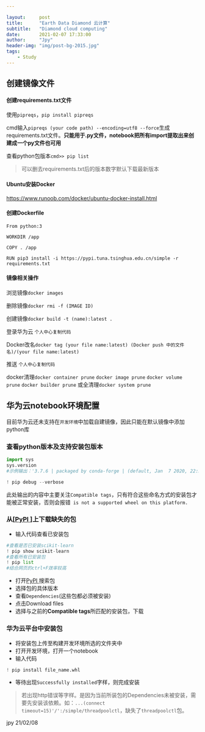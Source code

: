 ```yaml
---

layout:     post
title:      "Earth Data Diamond 云计算"
subtitle:   "Diamond cloud computing"
date:       2021-02-07 17:33:00
author:     "Jpy"
header-img: "img/post-bg-2015.jpg"
tags:
    - Study
---
```


## 创建镜像文件

#### 创建requirements.txt文件

使用`pipreqs`，`pip install pipreqs`

cmd输入`pipreqs (your code path) --encoding=utf8 --force`生成requirements.txt文件。**只能用于.py文件，notebook把所有import提取出来创建成一个py文件也可用**

查看python包版本`cmd>> pip list`

> 可以删去requirements.txt后的版本数字默认下载最新版本

#### Ubuntu安装Docker

https://www.runoob.com/docker/ubuntu-docker-install.html

#### 创建Dockerfile

```
From python:3

WORKDIR /app

COPY . /app

RUN pip3 install -i https://pypi.tuna.tsinghua.edu.cn/simple -r requirements.txt
```

#### 镜像相关操作

浏览镜像`docker images`

删除镜像`docker rmi -f (IMAGE ID)`

创建镜像`docker build -t (name):latest .`

登录华为云 `个人中心复制代码`

Docker改名`docker tag (your file name:latest) (Docker push 中的文件名)/(your file name:latest)  `

推送 `个人中心复制代码`

docker清理`docker container prune` `docker image prune` `docker volume prune` `docker builder prune` 或全清理`docker system prune`

## 华为云notebook环境配置

目前华为云还未支持在`开发环境`中加载自建镜像，因此只能在默认镜像中添加python库

### 查看python版本及支持安装包版本

```python
import sys
sys.version
#示例输出：'3.7.6 | packaged by conda-forge | (default, Jan  7 2020, 22:33:48) \n[GCC 7.3.0]'
```

```python
! pip debug --verbose
```

此处输出的内容中主要关注`Compatible tags`，只有符合这些命名方式的安装包才能被正常安装，否则会报错` is not a supported wheel on this platform.`

### 从[[PyPI ](https://pypi.org/)]上下载缺失的包

* 输入代码查看已安装包

```python
#查看是否已安装scikit-learn
! pip show scikit-learn
#查看所有已安装包
! pip list
#结合网页的ctrl+F效率较高
```

* 打开[PyPI ](https://pypi.org/)搜索包
* 选择包的具体版本
* 查看`Dependencies`(这些包都必须被安装)
* 点击Download files
* 选择与之前的**Compatible tags**所匹配的安装包，下载

### 华为云平台中安装包

* 将安装包上传至构建开发环境所选的文件夹中
* 打开开发环境，打开一个notebook
* 输入代码

```python
! pip install file_name.whl
```

* 等待出现`Successfully installed`字样，则完成安装

> 若出现http错误等字样。是因为当前所装包的Dependencies未被安装，需要先安装该依赖。如：`...(connect timeout=15)'/':/simple/threadpoolctl`，缺失了`threadpoolctl`包。

jpy 21/02/08

